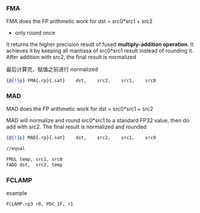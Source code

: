 ### FMA

FMA does the FP arithmetic work for dst = src0*src1 + src2

- only round once

It returns the higher precision result of fused **multiply-addition operation**. It achieves it by keeping all mantissa of src0*src1 result instead of rounding it. After addition with src2, the final result is normalized

最后计算完，赋值之前进行 normalized

```llvm
{@{!}p} FMA{.rp}{.sat}    dst,    src2,    src1,    src0
```

### MAD

MAD does the FP arithmetic work for dst = src0*src1 + src2

MAD will normalize and round src0*src1 to a standard FP32 value, then do add with src2. The final result is normalized and rounded

```llvm
{@{!}p} MAD{.rp}{.sat}    dst,    src2,    src1,    src0

//equal

FMUL temp, src1, src0
FADD dst,  src2, temp
```


### FCLAMP

example

```llvm
FCLAMP.rp3 r0, PDC_1F, r1
```